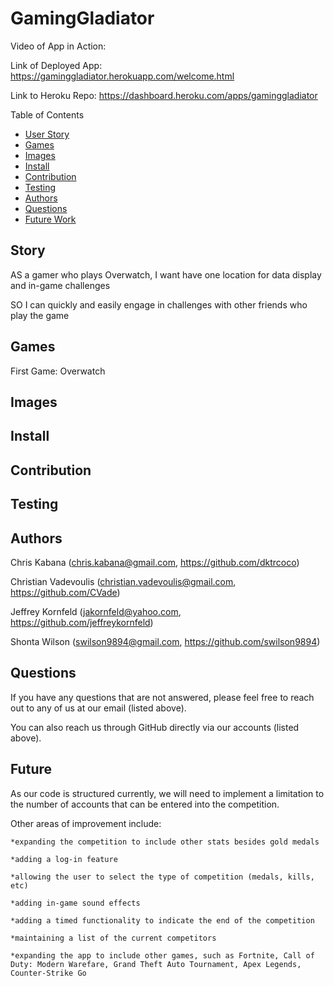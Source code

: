 # GamingGladiator

Video of App in Action: 

Link of Deployed App: https://gaminggladiator.herokuapp.com/welcome.html

Link to Heroku Repo: https://dashboard.heroku.com/apps/gaminggladiator


Table of Contents
* [User Story](#story)
* [Games](#games)
* [Images](#images)
* [Install](#install)
* [Contribution](#contribution)
* [Testing](#testing)
* [Authors](#authors)
* [Questions](#questions)
* [Future Work](#future)

## Story

AS a gamer who plays Overwatch, I want have one location for data display and in-game challenges

SO I can quickly and easily engage in challenges with other friends who play the game


## Games

First Game: Overwatch

## Images



## Install



## Contribution



## Testing



## Authors

Chris Kabana (chris.kabana@gmail.com, https://github.com/dktrcoco)

Christian Vadevoulis (christian.vadevoulis@gmail.com, https://github.com/CVade)

Jeffrey Kornfeld (jakornfeld@yahoo.com, https://github.com/jeffreykornfeld)

Shonta Wilson (swilson9894@gmail.com, https://github.com/swilson9894)

## Questions

If you have any questions that are not answered, please feel free to reach out to any of us at our email (listed above). 

You can also reach us through GitHub directly via our accounts (listed above).

## Future

As our code is structured currently, we will need to implement a limitation to the number of accounts that can be entered into the competition.

Other areas of improvement include:

    *expanding the competition to include other stats besides gold medals
    
    *adding a log-in feature

    *allowing the user to select the type of competition (medals, kills, etc)

    *adding in-game sound effects

    *adding a timed functionality to indicate the end of the competition

    *maintaining a list of the current competitors

    *expanding the app to include other games, such as Fortnite, Call of Duty: Modern Warefare, Grand Theft Auto Tournament, Apex Legends, Counter-Strike Go